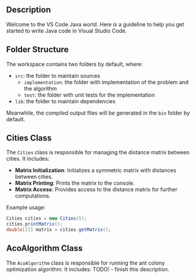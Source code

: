 ## Description

Welcome to the VS Code Java world. Here is a guideline to help you get started to write Java code in Visual Studio Code.

## Folder Structure

The workspace contains two folders by default, where:

- `src`: the folder to maintain sources
  - `implementation`: the folder with implementation of the problem and the algorithm
  - `test`: the folder with unit tests for the implementation
- `lib`: the folder to maintain dependencies

Meanwhile, the compiled output files will be generated in the `bin` folder by default.

## Cities Class

The `Cities` class is responsible for managing the distance matrix between cities. It includes:
- **Matrix Initialization**: Initializes a symmetric matrix with distances between cities.
- **Matrix Printing**: Prints the matrix to the console.
- **Matrix Access**: Provides access to the distance matrix for further computations.

Example usage:
```java
Cities cities = new Cities(5);
cities.printMatrix();
double[][] matrix = cities.getMatrix();
```

## AcoAlgorithm Class
The `AcoAlgorithm` class is responsible for running the ant colony optimization algorithm. It includes:
TODO! - finish this description.


